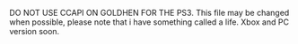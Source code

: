 DO NOT USE CCAPI ON GOLDHEN FOR THE PS3.
This file may be changed when possible, please note that i have something called a life.
Xbox and PC version soon.
